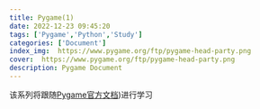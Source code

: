 ```yaml
---
title: Pygame(1)
date: 2022-12-23 09:45:20
tags: ['Pygame','Python','Study']
categories: ['Document']
index_img: 	https://www.pygame.org/ftp/pygame-head-party.png
cover: 	https://www.pygame.org/ftp/pygame-head-party.png
description: Pygame Document
--- 
```

该系列将跟随[Pygame官方文档](https://www.pygame.org/wiki/tutorials))进行学习
